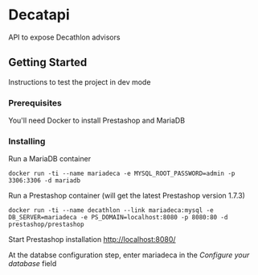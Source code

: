 # Decatapi

API to expose Decathlon advisors

## Getting Started

Instructions to test the project in dev mode

### Prerequisites

You'll need Docker to install Prestashop and MariaDB

### Installing

Run a MariaDB container

```
docker run -ti --name mariadeca -e MYSQL_ROOT_PASSWORD=admin -p 3306:3306 -d mariadb
```

Run a Prestashop container (will get the latest Prestashop version 1.7.3)

```
docker run -ti --name decathlon --link mariadeca:mysql -e DB_SERVER=mariadeca -e PS_DOMAIN=localhost:8080 -p 8080:80 -d prestashop/prestashop
```

Start Prestashop installation [http://localhost:8080/](http://localhost:8080/)

At the databse configuration step, enter mariadeca in the *Configure your database* field
